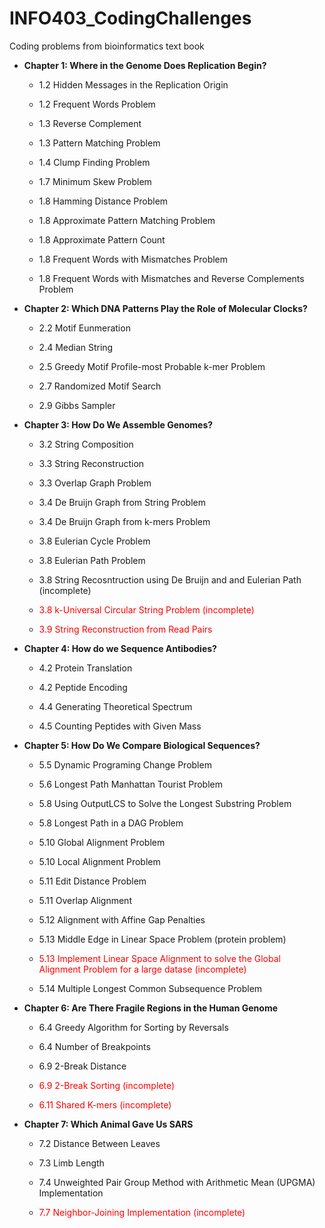 # INFO403_CodingChallenges
Coding problems from bioinformatics text book


- **Chapter 1: Where in the Genome Does Replication Begin?**
    * 1.2 Hidden Messages in the Replication Origin

    * 1.2 Frequent Words Problem

    * 1.3 Reverse Complement

    * 1.3 Pattern Matching Problem 

    * 1.4 Clump Finding Problem

    * 1.7 Minimum Skew Problem

    * 1.8 Hamming Distance Problem

    * 1.8 Approximate Pattern Matching Problem

    * 1.8 Approximate Pattern Count 

    * 1.8 Frequent Words with Mismatches Problem

    * 1.8 Frequent Words with Mismatches and Reverse Complements Problem

- **Chapter 2: Which DNA Patterns Play the Role of Molecular Clocks?** 
    * 2.2 Motif Eunmeration

    * 2.4 Median String

    * 2.5 Greedy Motif Profile-most Probable k-mer Problem

    * 2.7 Randomized Motif Search

    * 2.9 Gibbs Sampler

- **Chapter 3: How Do We Assemble Genomes?**

    * 3.2 String Composition 

    * 3.3 String Reconstruction 

    * 3.3 Overlap Graph Problem

    * 3.4 De Bruijn Graph from String Problem

    * 3.4 De Bruijn Graph from k-mers Problem

    * 3.8 Eulerian Cycle Problem

    * 3.8 Eulerian Path Problem 

    * 3.8 String Recosntruction using De Bruijn and and Eulerian Path (incomplete)

    * <span style="color:red">3.8 k-Universal Circular String Problem (incomplete) </span>

    * <span style="color:red"> 3.9 String Reconstruction from Read Pairs </span>

- **Chapter 4: How do we Sequence Antibodies?** 

    * 4.2 Protein Translation

    * 4.2 Peptide Encoding

    * 4.4 Generating Theoretical Spectrum

    * 4.5 Counting Peptides with Given Mass
    
- **Chapter 5: How Do We Compare Biological Sequences?** 

    * 5.5 Dynamic Programing Change Problem

    * 5.6 Longest Path Manhattan Tourist Problem 
    
    * 5.8 Using OutputLCS to Solve the Longest Substring Problem 

    * 5.8 Longest Path in a DAG Problem

    * 5.10 Global Alignment Problem

    * 5.10 Local Alignment Problem

    * 5.11 Edit Distance Problem 

    * 5.11 Overlap Alignment 
    
    * 5.12 Alignment with Affine Gap Penalties 

    * 5.13 Middle Edge in Linear Space Problem (protein problem) 

    * <span style="color:red"> 5.13 Implement Linear Space Alignment to solve the Global Alignment Problem for a large datase (incomplete) </span>

    * 5.14 Multiple Longest Common Subsequence Problem 

- **Chapter 6: Are There Fragile Regions in the Human Genome**

    * 6.4 Greedy Algorithm for Sorting by Reversals 

    * 6.4 Number of Breakpoints 

    * 6.9 2-Break Distance 

    * <span style="color:red">6.9 2-Break Sorting (incomplete) </span>

    * <span style="color:red"> 6.11 Shared K-mers (incomplete) </span>

- **Chapter 7: Which Animal Gave Us SARS**

    * 7.2 Distance Between Leaves 

    * 7.3 Limb Length 

    * 7.4 Unweighted Pair Group Method with Arithmetic Mean (UPGMA) Implementation

    * <span style="color:red"> 7.7 Neighbor-Joining Implementation (incomplete) </span>